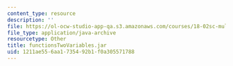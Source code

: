 ```yaml
---
content_type: resource
description: ''
file: https://ol-ocw-studio-app-qa.s3.amazonaws.com/courses/18-02sc-multivariable-calculus-fall-2010/1211ae556aa1735492b1f0a305571788_functionsTwoVariables.jar
file_type: application/java-archive
resourcetype: Other
title: functionsTwoVariables.jar
uid: 1211ae55-6aa1-7354-92b1-f0a305571788
---
```

